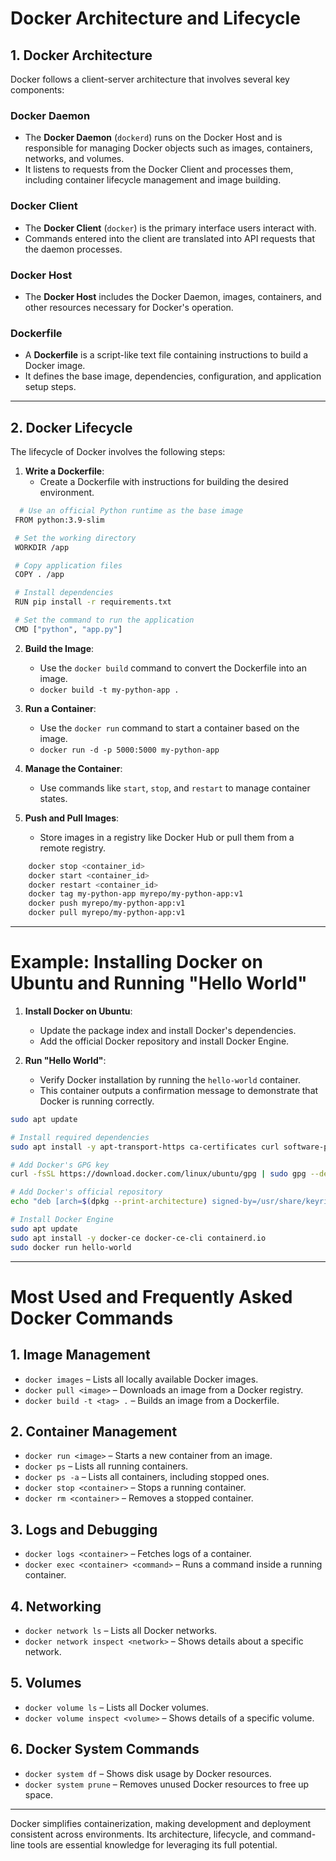 # Docker Architecture and Lifecycle

## **1. Docker Architecture**

Docker follows a client-server architecture that involves several key components:

### **Docker Daemon**
- The **Docker Daemon** (`dockerd`) runs on the Docker Host and is responsible for managing Docker objects such as images, containers, networks, and volumes.
- It listens to requests from the Docker Client and processes them, including container lifecycle management and image building.

### **Docker Client**
- The **Docker Client** (`docker`) is the primary interface users interact with.
- Commands entered into the client are translated into API requests that the daemon processes.

### **Docker Host**
- The **Docker Host** includes the Docker Daemon, images, containers, and other resources necessary for Docker's operation.

### **Dockerfile**
- A **Dockerfile** is a script-like text file containing instructions to build a Docker image.
- It defines the base image, dependencies, configuration, and application setup steps.

---

## **2. Docker Lifecycle**

The lifecycle of Docker involves the following steps:

1. **Write a Dockerfile**:
   - Create a Dockerfile with instructions for building the desired environment.
  ```bash
    # Use an official Python runtime as the base image
   FROM python:3.9-slim

   # Set the working directory
   WORKDIR /app

   # Copy application files
   COPY . /app

   # Install dependencies
   RUN pip install -r requirements.txt

   # Set the command to run the application
   CMD ["python", "app.py"]
  ```  

2. **Build the Image**:
   - Use the `docker build` command to convert the Dockerfile into an image.
   - `docker build -t my-python-app . `

3. **Run a Container**:
   - Use the `docker run` command to start a container based on the image.
   - `docker run -d -p 5000:5000 my-python-app`

4. **Manage the Container**:
   - Use commands like `start`, `stop`, and `restart` to manage container states.

5. **Push and Pull Images**:
   - Store images in a registry like Docker Hub or pull them from a remote registry.
```bash
    docker stop <container_id>
    docker start <container_id>
    docker restart <container_id>
    docker tag my-python-app myrepo/my-python-app:v1
    docker push myrepo/my-python-app:v1
    docker pull myrepo/my-python-app:v1
```

   
---

# Example: Installing Docker on Ubuntu and Running "Hello World"

1. **Install Docker on Ubuntu**:
   - Update the package index and install Docker's dependencies.
   - Add the official Docker repository and install Docker Engine.

2. **Run "Hello World"**:
   - Verify Docker installation by running the `hello-world` container.
   - This container outputs a confirmation message to demonstrate that Docker is running correctly.
  
```bash
sudo apt update

# Install required dependencies
sudo apt install -y apt-transport-https ca-certificates curl software-properties-common

# Add Docker's GPG key
curl -fsSL https://download.docker.com/linux/ubuntu/gpg | sudo gpg --dearmor -o /usr/share/keyrings/docker-archive-keyring.gpg

# Add Docker's official repository
echo "deb [arch=$(dpkg --print-architecture) signed-by=/usr/share/keyrings/docker-archive-keyring.gpg] https://download.docker.com/linux/ubuntu $(lsb_release -cs) stable" | sudo tee /etc/apt/sources.list.d/docker.list > /dev/null

# Install Docker Engine
sudo apt update
sudo apt install -y docker-ce docker-ce-cli containerd.io
sudo docker run hello-world
```

---

# Most Used and Frequently Asked Docker Commands

## **1. Image Management**
- `docker images` – Lists all locally available Docker images.
- `docker pull <image>` – Downloads an image from a Docker registry.
- `docker build -t <tag> .` – Builds an image from a Dockerfile.

## **2. Container Management**
- `docker run <image>` – Starts a new container from an image.
- `docker ps` – Lists all running containers.
- `docker ps -a` – Lists all containers, including stopped ones.
- `docker stop <container>` – Stops a running container.
- `docker rm <container>` – Removes a stopped container.

## **3. Logs and Debugging**
- `docker logs <container>` – Fetches logs of a container.
- `docker exec <container> <command>` – Runs a command inside a running container.

## **4. Networking**
- `docker network ls` – Lists all Docker networks.
- `docker network inspect <network>` – Shows details about a specific network.

## **5. Volumes**
- `docker volume ls` – Lists all Docker volumes.
- `docker volume inspect <volume>` – Shows details of a specific volume.

## **6. Docker System Commands**
- `docker system df` – Shows disk usage by Docker resources.
- `docker system prune` – Removes unused Docker resources to free up space.

---

Docker simplifies containerization, making development and deployment consistent across environments. Its architecture, lifecycle, and command-line tools are essential knowledge for leveraging its full potential.

